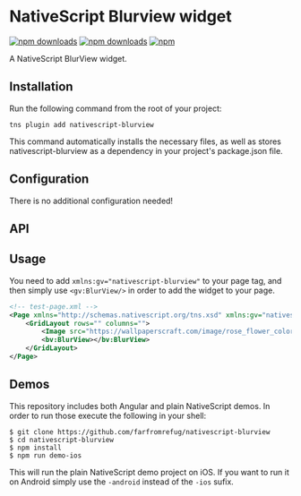 # NativeScript Blurview widget
[![npm downloads](https://img.shields.io/npm/dm/nativescript-blurview.svg)](https://www.npmjs.com/package/nativescript-blurview)
[![npm downloads](https://img.shields.io/npm/dt/nativescript-blurview.svg)](https://www.npmjs.com/package/nativescript-blurview)
[![npm](https://img.shields.io/npm/v/nativescript-blurview.svg)](https://www.npmjs.com/package/nativescript-blurview)

A NativeScript BlurView widget.

## Installation
Run the following command from the root of your project:

`tns plugin add nativescript-blurview`

This command automatically installs the necessary files, as well as stores nativescript-blurview as a dependency in your project's package.json file.

## Configuration
There is no additional configuration needed!

## API

## Usage
You need to add `xmlns:gv="nativescript-blurview"` to your page tag, and then simply use `<gv:BlurView/>` in order to add the widget to your page. 
```xml
<!-- test-page.xml -->
<Page xmlns="http://schemas.nativescript.org/tns.xsd" xmlns:gv="nativescript-blurview" loaded="pageLoaded">
    <GridLayout rows="" columns="">
        <Image src="https://wallpaperscraft.com/image/rose_flower_colorful_close-up_petals_18824_960x544.jpg" id="bgimage" stretch="aspectFill" />
        <bv:BlurView></bv:BlurView>
    </GridLayout>
</Page>
```


## Demos
This repository includes both Angular and plain NativeScript demos. In order to run those execute the following in your shell:
```shell
$ git clone https://github.com/farfromrefug/nativescript-blurview
$ cd nativescript-blurview
$ npm install
$ npm run demo-ios
```
This will run the plain NativeScript demo project on iOS. If you want to run it on Android simply use the `-android` instead of the `-ios` sufix. 

